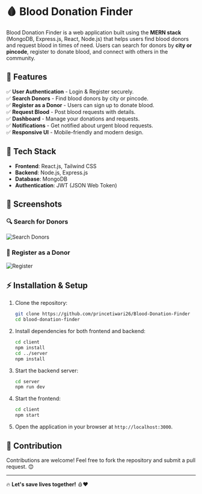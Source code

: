 # 🩸 Blood Donation Finder

Blood Donation Finder is a web application built using the **MERN stack** (MongoDB, Express.js, React, Node.js) that helps users find blood donors and request blood in times of need. Users can search for donors by **city or pincode**, register to donate blood, and connect with others in the community.

## 🌟 Features

✅ **User Authentication** - Login & Register securely.  
✅ **Search Donors** - Find blood donors by city or pincode.  
✅ **Register as a Donor** - Users can sign up to donate blood.  
✅ **Request Blood** - Post blood requests with details.  
✅ **Dashboard** - Manage your donations and requests.  
✅ **Notifications** - Get notified about urgent blood requests.  
✅ **Responsive UI** - Mobile-friendly and modern design.  

## 🚀 Tech Stack

- **Frontend**: React.js, Tailwind CSS
- **Backend**: Node.js, Express.js
- **Database**: MongoDB
- **Authentication**: JWT (JSON Web Token)

## 📸 Screenshots

### 🔍 Search for Donors
![Search Donors](https://i.postimg.cc/vTcbJcXv/Blood-Donation-user-search.png)

### 📝 Register as a Donor
![Register](https://i.postimg.cc/nrKSdghX/Blood-Donation-Register.png)

## ⚡ Installation & Setup

1. Clone the repository:
   ```sh
   git clone https://github.com/princetiwari26/Blood-Donation-Finder
   cd blood-donation-finder
   ```

2. Install dependencies for both frontend and backend:
   ```sh
   cd client
   npm install
   cd ../server
   npm install
   ```

3. Start the backend server:
   ```sh
   cd server
   npm run dev
   ```

4. Start the frontend:
   ```sh
   cd client
   npm start
   ```

5. Open the application in your browser at `http://localhost:3000`.

## 🎯 Contribution

Contributions are welcome! Feel free to fork the repository and submit a pull request. 😊

---

🔥 **Let's save lives together!** 🩸❤️
